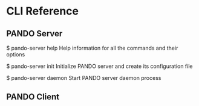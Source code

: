 # CLI Reference

## PANDO Server

$ pando-server help
Help information for all the commands and their options

$ pando-server init
Initialize PANDO server and create its configuration file

$ pando-server daemon
Start PANDO server daemon process

## PANDO Client